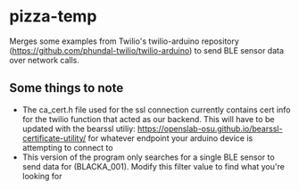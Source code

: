 # pizza-temp

Merges some examples from Twilio's twilio-arduino repository (https://github.com/phundal-twilio/twilio-arduino) to send BLE sensor data over network calls.

## Some things to note

* The ca_cert.h file used for the ssl connection currently contains cert info for the twilio function that acted as our backend.  This will have to be updated with the bearssl utiliy: https://openslab-osu.github.io/bearssl-certificate-utility/ for whatever endpoint your arduino device is attempting to connect to
* This version of the program only searches for a single BLE sensor to send data for (BLACKA_001).  Modify this filter value to find what you're looking for
